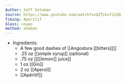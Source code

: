 ```yaml
---
Author: Jeff Soloman
Source: https://www.youtube.com/watch?v=GZTikvfi53Q
Timing: Aperitif
Glass: coupe
method: shaken
---
```


- Ingredients:
	- A few good dashes of [[Angostura [[bitters]]]]
	- .25 oz [[simple syrup]] (optional)
	- .75 oz [[[[lemon]] juice]]
	- 1 oz [[Gin]]
	- 2 oz [[Aperol]]
	- [[Apéritif]]